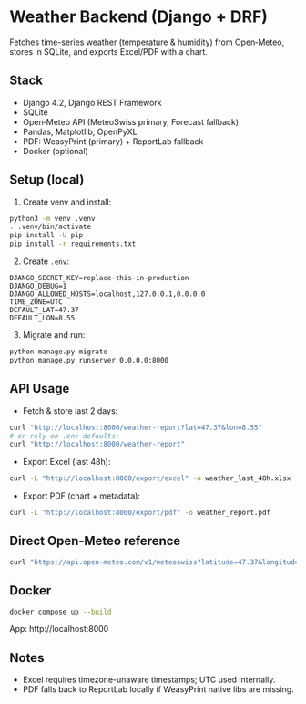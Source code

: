 # Weather Backend (Django + DRF)

Fetches time-series weather (temperature & humidity) from Open‑Meteo, stores in SQLite, and exports Excel/PDF with a chart.

## Stack
- Django 4.2, Django REST Framework
- SQLite
- Open‑Meteo API (MeteoSwiss primary, Forecast fallback)
- Pandas, Matplotlib, OpenPyXL
- PDF: WeasyPrint (primary) + ReportLab fallback
- Docker (optional)

## Setup (local)
1) Create venv and install:
```bash
python3 -m venv .venv
. .venv/bin/activate
pip install -U pip
pip install -r requirements.txt
```
2) Create `.env`:
```env
DJANGO_SECRET_KEY=replace-this-in-production
DJANGO_DEBUG=1
DJANGO_ALLOWED_HOSTS=localhost,127.0.0.1,0.0.0.0
TIME_ZONE=UTC
DEFAULT_LAT=47.37
DEFAULT_LON=8.55
```
3) Migrate and run:
```bash
python manage.py migrate
python manage.py runserver 0.0.0.0:8000
```

## API Usage
- Fetch & store last 2 days:
```bash
curl "http://localhost:8000/weather-report?lat=47.37&lon=8.55"
# or rely on .env defaults:
curl "http://localhost:8000/weather-report"
```
- Export Excel (last 48h):
```bash
curl -L "http://localhost:8000/export/excel" -o weather_last_48h.xlsx
```
- Export PDF (chart + metadata):
```bash
curl -L "http://localhost:8000/export/pdf" -o weather_report.pdf
```

## Direct Open‑Meteo reference
```bash
curl "https://api.open-meteo.com/v1/meteoswiss?latitude=47.37&longitude=8.55&hourly=temperature_2m,relative_humidity_2m&past_days=2&timezone=UTC"
```

## Docker
```bash
docker compose up --build
```
App: http://localhost:8000

## Notes
- Excel requires timezone-unaware timestamps; UTC used internally.
- PDF falls back to ReportLab locally if WeasyPrint native libs are missing.
